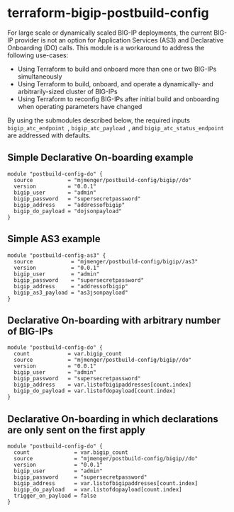# terraform-bigip-postbuild-config

For large scale or dynamically scaled BIG-IP deployments, the current BIG-IP provider is not an option for Application Services (AS3) and Declarative Onboarding (DO) calls. This module is a workaround to address the following use-cases:

- Using Terraform to build and onboard more than one or two BIG-IPs simultaneously
- Using Terraform to build, onboard, and operate a dynamically- and arbitrarily-sized cluster of BIG-IPs
- Using Terraform to reconfig BIG-IPs after initial build and onboarding when operating parameters have changed

By using the submodules described below, the required inputs ```bigip_atc_endpoint ```, ```bigip_atc_payload ```, and ```bigip_atc_status_endpoint ``` are addressed with defaults.

## Simple Declarative On-boarding example

```hcl
module "postbuild-config-do" {
  source           = "mjmenger/postbuild-config/bigip//do"
  version          = "0.0.1"
  bigip_user       = "admin"
  bigip_password   = "supersecretpassword"
  bigip_address    = "addressofbigip"
  bigip_do_payload = "dojsonpayload"
}
```

## Simple AS3 example

```hcl
module "postbuild-config-as3" {
  source            = "mjmenger/postbuild-config/bigip//as3"
  version           = "0.0.1"
  bigip_user        = "admin"
  bigip_password    = "supersecretpassword"
  bigip_address     = "addressofbigip"
  bigip_as3_payload = "as3jsonpayload"
}
```

## Declarative On-boarding with arbitrary number of BIG-IPs

```hcl
module "postbuild-config-do" {
  count            = var.bigip_count
  source           = "mjmenger/postbuild-config/bigip//do"
  version          = "0.0.1"
  bigip_user       = "admin"
  bigip_password   = "supersecretpassword"
  bigip_address    = var.listofbigipaddresses[count.index]
  bigip_do_payload = var.listofdopayload[count.index]
}
```

## Declarative On-boarding in which declarations are only sent on the first apply
```hcl
module "postbuild-config-do" {
  count              = var.bigip_count
  source             = "mjmenger/postbuild-config/bigip//do"
  version            = "0.0.1"
  bigip_user         = "admin"
  bigip_password     = "supersecretpassword"
  bigip_address      = var.listofbigipaddresses[count.index]
  bigip_do_payload   = var.listofdopayload[count.index]
  trigger_on_payload = false
}
```
